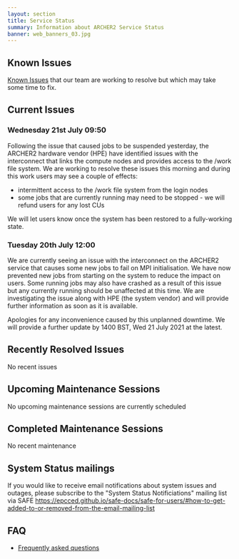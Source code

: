 ```yaml
---
layout: section
title: Service Status
summary: Information about ARCHER2 Service Status
banner: web_banners_03.jpg
---
```



## Known Issues
[Known Issues](https://docs.archer2.ac.uk/known-issues/) that our team are working to resolve but which may take some time to fix.


## Current Issues

### Wednesday 21st July 09:50

Following the issue that caused jobs to be suspended yesterday, the ARCHER2 hardware vendor (HPE) have identified issues with the interconnect that links the compute nodes and provides access to the /work file system. We are working to resolve these issues this morning and during this work users may see a couple of effects:

* intermittent access to the /work file system from the login nodes
* some jobs that are currently running may need to be stopped - we will refund users for any lost CUs

We will let users know once the system has been restored to a fully-working state.

### Tuesday 20th July 12:00

We are currently seeing an issue with the interconnect on the ARCHER2 service that causes some new jobs to fail on MPI initialisation. We have now prevented new jobs from starting on the system to reduce the impact on users. Some running jobs may also have crashed as a result of this issue but any currently running should be unaffected at this time. We are investigating the issue along with HPE (the system vendor) and will provide further information as soon as it is available.

Apologies for any inconvenience caused by this unplanned downtime. We will provide a further update by 1400 BST, Wed 21 July 2021 at the latest.

## Recently Resolved Issues

No recent issues

## Upcoming Maintenance Sessions

No upcoming maintenance sessions are currently scheduled

## Completed Maintenance Sessions

No recent maintenance



## System Status mailings
If you would like to receive email notifications about system issues and outages, please subscribe to the "System Status Notificiations" mailing list via SAFE <https://epcced.github.io/safe-docs/safe-for-users/#how-to-get-added-to-or-removed-from-the-email-mailing-list>

## FAQ
* [Frequently asked questions](https://docs.archer2.ac.uk/faq/)

